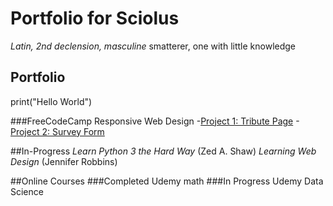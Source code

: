 # Portfolio for Sciolus
_Latin, 2nd declension, masculine_ smatterer, one with little knowledge

## Portfolio

print("Hello World")

###FreeCodeCamp Responsive Web Design
-[Project 1: Tribute Page](https://codepen.io/sciolus/pen/rNxKNgG)
-[Project 2: Survey Form](https://codepen.io/sciolus/pen/bGEZpMy)

##In-Progress
_Learn Python 3 the Hard Way_ (Zed A. Shaw)
_Learning Web Design_ (Jennifer Robbins)

##Online Courses
###Completed
Udemy math
###In Progress
Udemy Data Science
